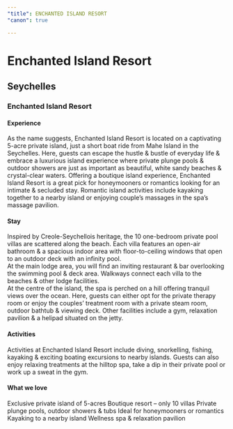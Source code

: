 ```yaml
---
"title": ENCHANTED ISLAND RESORT
"canon": true

---
```


# Enchanted Island Resort
## Seychelles
### Enchanted Island Resort

#### Experience
As the name suggests, Enchanted Island Resort is located on a captivating 5-acre private island, just a short boat ride from Mahe Island in the Seychelles.
Here, guests can escape the hustle &amp; bustle of everyday life &amp; embrace a luxurious island experience where private plunge pools &amp; outdoor showers are just as important as beautiful, white sandy beaches &amp; crystal-clear waters.
Offering a boutique island experience, Enchanted Island Resort is a great pick for honeymooners or romantics looking for an intimate &amp; secluded stay.
Romantic island activities include kayaking together to a nearby island or enjoying couple’s massages in the spa’s massage pavilion.

#### Stay
Inspired by Creole-Seychellois heritage, the 10 one-bedroom private pool villas are scattered along the beach.
Each villa features an open-air bathroom &amp; a spacious indoor area with floor-to-ceiling windows that open to an outdoor deck with an infinity pool.  
At the main lodge area, you will find an inviting restaurant &amp; bar overlooking the swimming pool &amp; deck area.  Walkways connect each villa to the beaches &amp; other lodge facilities.  
At the centre of the island, the spa is perched on a hill offering tranquil views over the ocean.  Here, guests can either opt for the private therapy room or enjoy the couples’ treatment room with a  private steam room, outdoor bathtub &amp; viewing deck.
Other facilities include a gym, relaxation pavilion &amp; a helipad situated on the jetty.

#### Activities
Activities at Enchanted Island Resort include diving, snorkelling, fishing, kayaking &amp; exciting boating excursions to nearby islands.
Guests can also enjoy relaxing treatments at the hilltop spa, take a dip in their private pool or work up a sweat in the gym.


#### What we love
Exclusive private island of 5-acres
Boutique resort – only 10 villas
Private plunge pools, outdoor showers &amp; tubs
Ideal for honeymooners or romantics
Kayaking to a nearby island
Wellness spa &amp; relaxation pavilion